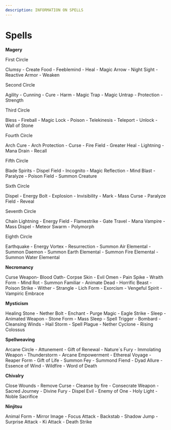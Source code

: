```yaml
---
description: INFORMATION ON SPELLS
---
```


# Spells

**Magery**

First Circle

Clumsy - Create Food - Feeblemind - Heal - Magic Arrow - Night Sight - Reactive Armor - Weaken

Second Circle

Agility - Cunning - Cure - Harm - Magic Trap - Magic Untrap - Protection - Strength

Third Circle

Bless - Fireball - Magic Lock - Poison - Telekinesis - Teleport - Unlock - Wall of Stone

Fourth Circle

Arch Cure - Arch Protection - Curse - Fire Field - Greater Heal - Lightning - Mana Drain - Recall

Fifth Circle

Blade Spirits - Dispel Field - Incognito - Magic Reflection - Mind Blast - Paralyze - Poison Field - Summon Creature

Sixth Circle

Dispel - Energy Bolt - Explosion - Invisibility - Mark - Mass Curse - Paralyze Field - Reveal

Seventh Circle

Chain Lightning - Energy Field - Flamestrike - Gate Travel - Mana Vampire - Mass Dispel - Meteor Swarm - Polymorph

Eighth Circle

Earthquake - Energy Vortex - Resurrection - Summon Air Elemental - Summon Daemon - Summon Earth Elemental - Summon Fire Elemental - Summon Water Elemental

**Necromancy**

Curse Weapon- Blood Oath- Corpse Skin - Evil Omen - Pain Spike - Wraith Form - Mind Rot - Summon Familiar - Animate Dead - Horrific Beast - Poison Strike - Wither - Strangle - Lich Form - Exorcism - Vengeful Spirit - Vampiric Embrace

**Mysticism**

Healing Stone - Nether Bolt - Enchant - Purge Magic - Eagle Strike - Sleep - Animated Weapon - Stone Form - Mass Sleep - Spell Trigger - Bombard - Cleansing Winds - Hail Storm - Spell Plague - Nether Cyclone - Rising Colossus

**Spellweaving**

Arcane Circle - Attunement - Gift of Renewal - Nature´s Fury - Immolating Weapon - Thunderstorm - Arcane Empowerment - Ethereal Voyage - Reaper Form - Gift of Life - Summon Fey - Summond Fiend - Dyad Allure - Essence of Wind - Wildfire - Word of Death

**Chivalry**

Close Wounds - Remove Curse - Cleanse by fire - Consecrate Weapon - Sacred Journey - Divine Fury - Dispel Evil - Enemy of One - Holy Light - Noble Sacrifice

**Ninjitsu**

Animal Form - Mirror Image - Focus Attack - Backstab - Shadow Jump - Surprise Attack - Ki Attack - Death Strike
